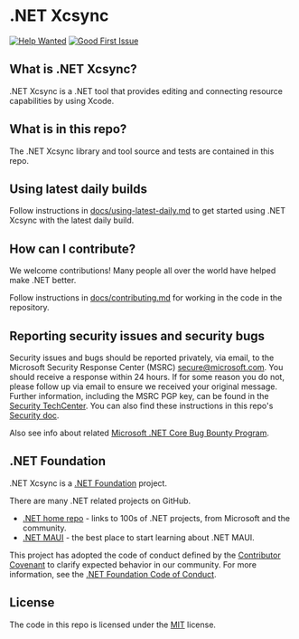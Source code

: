 <!-- # Contributing

This project has adopted the [Microsoft Open Source Code of Conduct](https://opensource.microsoft.com/codeofconduct/). For more information see the [Code of Conduct FAQ](https://opensource.microsoft.com/codeofconduct/faq/) or contact [opencode@microsoft.com](mailto:opencode@microsoft.com) with any additional questions or comments.
-->
# .NET Xcsync

<!-- [![Build Status](https://dev.azure.com/dnceng-public/public/_apis/build/status%2Fdotnet%2Faspire%2Fdotnet.aspire?branchName=main)](https://dev.azure.com/dnceng-public/public/_build/latest?definitionId=274&branchName=main) -->
[![Help Wanted](https://img.shields.io/github/issues/dotnet/xcsync/help%20wanted?style=flat&color=%24EC820&label=help%20wanted)](https://github.com/dotnet/xcsync/labels/help%20wanted)
[![Good First Issue](https://img.shields.io/github/issues/dotnet/xcsync/good%20first%20issue?style=flat&color=%24EC820&label=good%20first%20issue)](https://github.com/dotnet/xcsync/labels/good%20first%20issue)

## What is .NET Xcsync?

.NET Xcsync is a .NET tool that provides editing and connecting resource capabilities by using Xcode.

## What is in this repo?

The .NET Xcsync library and tool source and tests are contained in this repo.

## Using latest daily builds

Follow instructions in [docs/using-latest-daily.md](docs/using-latest-daily.md) to get started using .NET Xcsync with the latest daily build.

## How can I contribute?

We welcome contributions! Many people all over the world have helped make .NET better.

Follow instructions in [docs/contributing.md](docs/contributing.md) for working in the code in the repository.

## Reporting security issues and security bugs

Security issues and bugs should be reported privately, via email, to the Microsoft Security Response Center (MSRC) <secure@microsoft.com>. You should receive a response within 24 hours. If for some reason you do not, please follow up via email to ensure we received your original message. Further information, including the MSRC PGP key, can be found in the [Security TechCenter](https://www.microsoft.com/msrc/faqs-report-an-issue). You can also find these instructions in this repo's [Security doc](SECURITY.md).

Also see info about related [Microsoft .NET Core Bug Bounty Program](https://www.microsoft.com/msrc/bounty-dot-net-core).

## .NET Foundation

.NET Xcsync is a [.NET Foundation](https://www.dotnetfoundation.org/projects) project.

There are many .NET related projects on GitHub.

* [.NET home repo](https://github.com/Microsoft/dotnet) - links to 100s of .NET projects, from Microsoft and the community.
* [.NET MAUI](https://docs.microsoft.com/dotnet/maui) - the best place to start learning about .NET MAUI.

This project has adopted the code of conduct defined by the [Contributor Covenant](https://contributor-covenant.org) to clarify expected behavior in our community. For more information, see the [.NET Foundation Code of Conduct](https://www.dotnetfoundation.org/code-of-conduct).

## License

The code in this repo is licensed under the [MIT](LICENSE.TXT) license.
